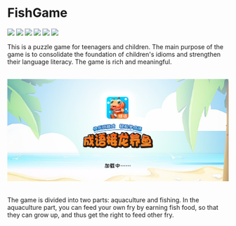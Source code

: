 # FishGame
<p>
<a href="https://www.npmjs.com/package/drone"><img src=https://img.shields.io/badge/license-MIT-brightgreen></a>
<a href="https://www.npmjs.com/package/drone"><img src=https://img.shields.io/badge/platforms-iOS-lightgrey></a>
<a href="https://www.npmjs.com/package/drone"><img src=https://img.shields.io/badge/Language-swift-orange></a>
<a href="https://www.npmjs.com/package/drone"><img src=https://img.shields.io/badge/Swift-5.0-informational></a>
<a href="https://www.npmjs.com/package/drone"><img src=https://img.shields.io/badge/Cocoapods-v1.7.5-informational></a>
<a href="https://www.npmjs.com/package/drone"><img src=https://img.shields.io/badge/FishGame-v1.0.0-success></a>
</p>
This is a puzzle game for teenagers and children. The main purpose of the game is to consolidate the foundation of children's idioms and strengthen their language literacy. The game is rich and meaningful.</br></br>
<p align="center">
<img src=https://github.com/tongyangsheng/FishGame/blob/master/show_img/startup.png>
</p><br/>
The game is divided into two parts: aquaculture and fishing. In the aquaculture part, you can feed your own fry by earning fish food, so that they can grow up, and thus get the right to feed other fry.
